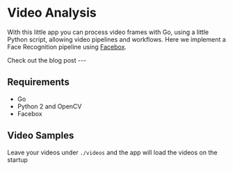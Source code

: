 # Video Analysis

With this little app you can process video frames with Go, using a little Python script, allowing video pipelines and workflows. Here we implement a Face Recognition pipeline using [Facebox](https://machinebox.io/docs/facebox).


Check out the blog post ---

## Requirements

* Go
* Python 2 and OpenCV
* Facebox


## Video Samples

Leave your videos under `./videos` and the app will load the videos on the startup

